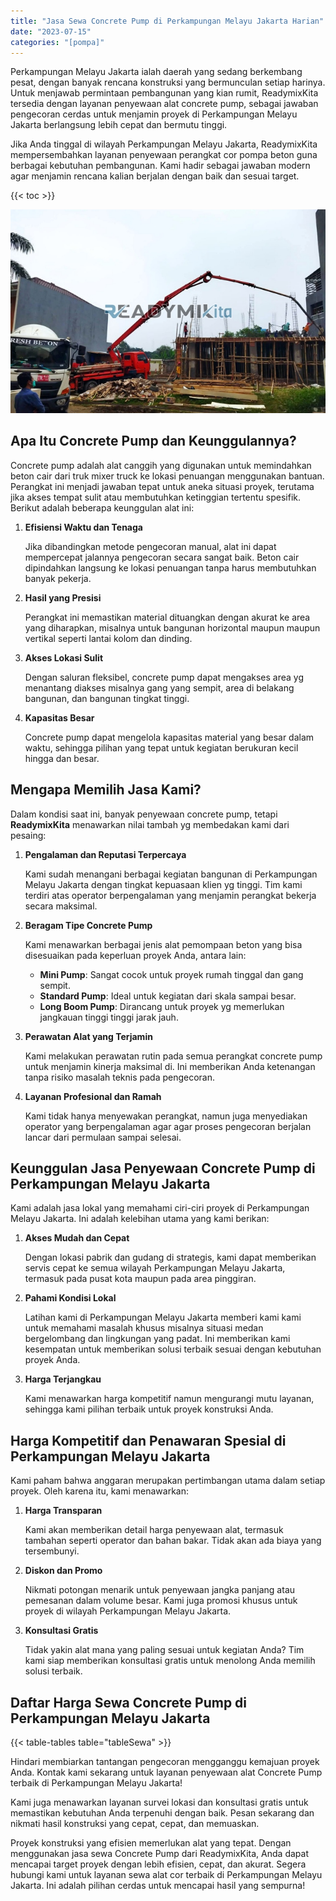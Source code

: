 ```yaml
---
title: "Jasa Sewa Concrete Pump di Perkampungan Melayu Jakarta Harian"
date: "2023-07-15"
categories: "[pompa]"
---
```


Perkampungan Melayu Jakarta ialah daerah yang sedang berkembang pesat, dengan banyak rencana konstruksi yang bermunculan setiap harinya. Untuk menjawab permintaan pembangunan yang kian rumit, ReadymixKita tersedia dengan layanan penyewaan alat concrete pump, sebagai jawaban pengecoran cerdas untuk menjamin proyek di Perkampungan Melayu Jakarta berlangsung lebih cepat dan bermutu tinggi.

Jika Anda tinggal di wilayah Perkampungan Melayu Jakarta, ReadymixKita mempersembahkan layanan penyewaan perangkat cor pompa beton guna berbagai kebutuhan pembangunan. Kami hadir sebagai jawaban modern agar menjamin rencana kalian berjalan dengan baik dan sesuai target.

{{< toc >}}

![Jasa Sewa Concrete Pump di Perkampungan Melayu Jakarta Harian](/images/pompa/sewa-pompa-16.jpg)

## Apa Itu Concrete Pump dan Keunggulannya?

Concrete pump adalah alat canggih yang digunakan untuk memindahkan beton cair dari truk mixer truck ke lokasi penuangan menggunakan bantuan. Perangkat ini menjadi jawaban tepat untuk aneka situasi proyek, terutama jika akses tempat sulit atau membutuhkan ketinggian tertentu spesifik. Berikut adalah beberapa keunggulan alat ini:

1. **Efisiensi Waktu dan Tenaga**

   Jika dibandingkan metode pengecoran manual, alat ini dapat mempercepat jalannya pengecoran secara sangat baik. Beton cair dipindahkan langsung ke lokasi penuangan tanpa harus membutuhkan banyak pekerja.

2. **Hasil yang Presisi**

   Perangkat ini memastikan material dituangkan dengan akurat ke area yang diharapkan, misalnya untuk bangunan horizontal maupun maupun vertikal seperti lantai kolom dan dinding.

3. **Akses Lokasi Sulit**

   Dengan saluran fleksibel, concrete pump dapat mengakses area yg menantang diakses misalnya gang yang sempit, area di belakang bangunan, dan bangunan tingkat tinggi.

4. **Kapasitas Besar**

   Concrete pump dapat mengelola kapasitas material yang besar dalam waktu, sehingga pilihan yang tepat untuk kegiatan berukuran kecil hingga dan besar.

## Mengapa Memilih Jasa Kami?

Dalam kondisi saat ini, banyak penyewaan concrete pump, tetapi **ReadymixKita** menawarkan nilai tambah yg membedakan kami dari pesaing:

1. **Pengalaman dan Reputasi Terpercaya**

   Kami sudah menangani berbagai kegiatan bangunan di Perkampungan Melayu Jakarta dengan tingkat kepuasaan klien yg tinggi. Tim kami terdiri atas operator berpengalaman yang menjamin perangkat bekerja secara maksimal.

2. **Beragam Tipe Concrete Pump**

   Kami menawarkan berbagai jenis alat pemompaan beton yang bisa disesuaikan pada keperluan proyek Anda, antara lain:
   - **Mini Pump**: Sangat cocok untuk proyek rumah tinggal dan gang sempit.
   - **Standard Pump**: Ideal untuk kegiatan dari skala sampai besar.
   - **Long Boom Pump**: Dirancang untuk proyek yg memerlukan jangkauan tinggi tinggi jarak jauh.

3. **Perawatan Alat yang Terjamin**

   Kami melakukan perawatan rutin pada semua perangkat concrete pump untuk menjamin kinerja maksimal di. Ini memberikan Anda ketenangan tanpa risiko masalah teknis pada pengecoran.

4. **Layanan Profesional dan Ramah**

   Kami tidak hanya menyewakan perangkat, namun juga menyediakan operator yang berpengalaman agar agar proses pengecoran berjalan lancar dari permulaan sampai selesai.

## Keunggulan Jasa Penyewaan Concrete Pump di Perkampungan Melayu Jakarta

Kami adalah jasa lokal yang memahami ciri-ciri proyek di Perkampungan Melayu Jakarta. Ini adalah kelebihan utama yang kami berikan:

1. **Akses Mudah dan Cepat**

   Dengan lokasi pabrik dan gudang di strategis, kami dapat memberikan servis cepat ke semua wilayah Perkampungan Melayu Jakarta, termasuk pada pusat kota maupun pada area pinggiran.

2. **Pahami Kondisi Lokal**

   Latihan kami di Perkampungan Melayu Jakarta memberi kami kami untuk memahami masalah khusus misalnya situasi medan bergelombang dan lingkungan yang padat. Ini memberikan kami kesempatan untuk memberikan solusi terbaik sesuai dengan kebutuhan proyek Anda.

3. **Harga Terjangkau**

   Kami menawarkan harga kompetitif namun mengurangi mutu layanan, sehingga kami pilihan terbaik untuk proyek konstruksi Anda.

## Harga Kompetitif dan Penawaran Spesial di Perkampungan Melayu Jakarta

Kami paham bahwa anggaran merupakan pertimbangan utama dalam setiap proyek. Oleh karena itu, kami menawarkan:

1. **Harga Transparan**

   Kami akan memberikan detail harga penyewaan alat, termasuk tambahan seperti operator dan bahan bakar. Tidak akan ada biaya yang tersembunyi.

2. **Diskon dan Promo**

   Nikmati potongan menarik untuk penyewaan jangka panjang atau pemesanan dalam volume besar. Kami juga promosi khusus untuk proyek di wilayah Perkampungan Melayu Jakarta.

3. **Konsultasi Gratis**

   Tidak yakin alat mana yang paling sesuai untuk kegiatan Anda? Tim kami siap memberikan konsultasi gratis untuk menolong Anda memilih solusi terbaik.

## Daftar Harga Sewa Concrete Pump di Perkampungan Melayu Jakarta

{{< table-tables table="tableSewa" >}}

Hindari membiarkan tantangan pengecoran mengganggu kemajuan proyek Anda. Kontak kami sekarang untuk layanan penyewaan alat Concrete Pump terbaik di Perkampungan Melayu Jakarta!

Kami juga menawarkan layanan survei lokasi dan konsultasi gratis untuk memastikan kebutuhan Anda terpenuhi dengan baik. Pesan sekarang dan nikmati hasil konstruksi yang cepat, cepat, dan memuaskan.

Proyek konstruksi yang efisien memerlukan alat yang tepat. Dengan menggunakan jasa sewa Concrete Pump dari ReadymixKita, Anda dapat mencapai target proyek dengan lebih efisien, cepat, dan akurat. Segera hubungi kami untuk layanan sewa alat cor terbaik di Perkampungan Melayu Jakarta. Ini adalah pilihan cerdas untuk mencapai hasil yang sempurna!